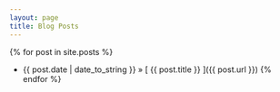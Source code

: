 ```yaml
---
layout: page
title: Blog Posts
---
```



{% for post in site.posts %}
  * {{ post.date | date_to_string }} &raquo; [ {{ post.title }} ]({{ post.url }})
{% endfor %}